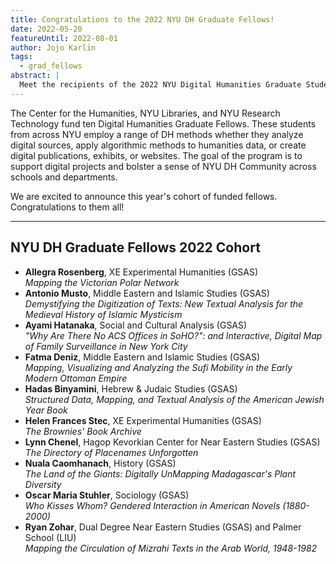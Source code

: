 ```yaml
---
title: Congratulations to the 2022 NYU DH Graduate Fellows!
date: 2022-05-20
featureUntil: 2022-08-01
author: Jojo Karlin
tags:
  - grad_fellows
abstract: |
  Meet the recipients of the 2022 NYU Digital Humanities Graduate Student Fellows, sponsored by the NYU Center for Humanities, NYU Libraries, and NYU Research Technology.
---
```


The Center for the Humanities, NYU Libraries, and NYU Research Technology fund ten Digital Humanities Graduate Fellows. These students from across NYU employ a range of DH methods whether they analyze digital sources, apply algorithmic methods to humanities data, or create digital publications, exhibits, or websites. The goal of the program is to support digital projects and bolster a sense of NYU DH Community across schools and departments.

We are excited to announce this year's cohort of funded fellows. Congratulations to them all!

---

## NYU DH Graduate Fellows 2022 Cohort

- **Allegra Rosenberg**, XE Experimental Humanities (GSAS)<br>_Mapping the Victorian Polar Network_
- **Antonio Musto**, Middle Eastern and Islamic Studies (GSAS)<br>_Demystifying the Digitization of Texts: New Textual Analysis for the Medieval History of Islamic Mysticism_
- **Ayami Hatanaka**, Social and Cultural Analysis (GSAS)<br>_"Why Are There No ACS Offices in SoHO?": and Interactive, Digital Map of Family Surveillance in New York City_
- **Fatma Deniz**, Middle Eastern and Islamic Studies (GSAS)<br>_Mapping, Visualizing and Analyzing the Sufi Mobility in the Early Modern Ottoman Empire_
- **Hadas Binyamini**, Hebrew & Judaic Studies (GSAS)<br>_Structured Data, Mapping, and Textual Analysis of the American Jewish Year Book_
- **Helen Frances Stec**, XE Experimental Humanities (GSAS)<br>_The Brownies' Book Archive_
- **Lynn Chenel**, Hagop Kevorkian Center for Near Eastern Studies (GSAS)<br>_The Directory of Placenames Unforgotten_
- **Nuala Caomhanach**, History (GSAS)<br>_The Land of the Giants: Digitally UnMapping Madagascar's Plant Diversity_
- **Oscar Maria Stuhler**, Sociology (GSAS)<br>_Who Kisses Whom? Gendered Interaction in American Novels (1880-2000)_
- **Ryan Zohar**, Dual Degree Near Eastern Studies (GSAS) and Palmer School (LIU)<br>_Mapping the Circulation of Mizrahi Texts in the Arab World, 1948-1982_
